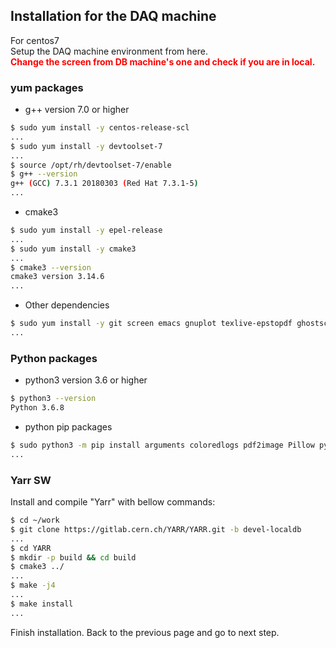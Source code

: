 ## Installation for the DAQ machine
For centos7<br>
Setup the DAQ machine environment from here. <br>
<span style="color: red; ">**Change the screen from DB machine's one and check if you are in local.**</span>

### yum packages
- g++ version 7.0 or higher<br>
```bash
$ sudo yum install -y centos-release-scl
...
$ sudo yum install -y devtoolset-7
...
$ source /opt/rh/devtoolset-7/enable
$ g++ --version
g++ (GCC) 7.3.1 20180303 (Red Hat 7.3.1-5)
...
```

- cmake3
```bash
$ sudo yum install -y epel-release
...
$ sudo yum install -y cmake3
...
$ cmake3 --version
cmake3 version 3.14.6
...
```

- Other dependencies

```bash
$ sudo yum install -y git screen emacs gnuplot texlive-epstopdf ghostscript
...
```

### Python packages

- python3 version 3.6 or higher

```bash
$ python3 --version
Python 3.6.8
```

- python pip packages

```bash
$ sudo python3 -m pip install arguments coloredlogs pdf2image Pillow pymongo python-dateutil PyYAML pytz matplotlib numpy requests tzlocal influxdb pandas
...
```
### Yarr SW
Install and compile "Yarr" with bellow commands:

```bash
$ cd ~/work
$ git clone https://gitlab.cern.ch/YARR/YARR.git -b devel-localdb
...
$ cd YARR
$ mkdir -p build && cd build
$ cmake3 ../
...
$ make -j4
...
$ make install
...
```

Finish installation. Back to the previous page and go to next step.

